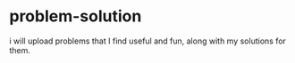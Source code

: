 # problem-solution
i will upload problems that I find useful and fun, along with my solutions for them.
